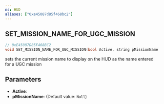```yaml
---
ns: HUD
aliases: ["0xe45087d85f468bc2"]
---
```

## SET_MISSION_NAME_FOR_UGC_MISSION

```c
// 0xE45087D85F468BC2
void SET_MISSION_NAME_FOR_UGC_MISSION(bool Active, string pMissionName);
```

sets the current mission name to display on the HUD as the name entered for a UGC mission


## Parameters
* **Active**: 
* **pMissionName**: (Default value: `Null`)
